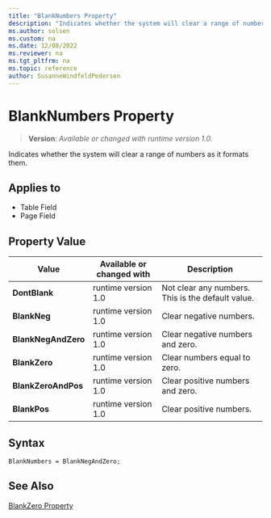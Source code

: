 ```yaml
---
title: "BlankNumbers Property"
description: "Indicates whether the system will clear a range of numbers as it formats them."
ms.author: solsen
ms.custom: na
ms.date: 12/08/2022
ms.reviewer: na
ms.tgt_pltfrm: na
ms.topic: reference
author: SusanneWindfeldPedersen
---
```

[//]: # (START>DO_NOT_EDIT)
[//]: # (IMPORTANT:Do not edit any of the content between here and the END>DO_NOT_EDIT.)
[//]: # (Any modifications should be made in the .xml files in the ModernDev repo.)
# BlankNumbers Property
> **Version**: _Available or changed with runtime version 1.0._

Indicates whether the system will clear a range of numbers as it formats them.

## Applies to
-   Table Field
-   Page Field

## Property Value

|Value|Available or changed with|Description|
|-----------|-----------|---------------------------------------|
|**DontBlank**|runtime version 1.0|Not clear any numbers. This is the default value.|
|**BlankNeg**|runtime version 1.0|Clear negative numbers.|
|**BlankNegAndZero**|runtime version 1.0|Clear negative numbers and zero.|
|**BlankZero**|runtime version 1.0|Clear numbers equal to zero.|
|**BlankZeroAndPos**|runtime version 1.0|Clear positive numbers and zero.|
|**BlankPos**|runtime version 1.0|Clear positive numbers.|

[//]: # (IMPORTANT: END>DO_NOT_EDIT)

## Syntax  
```AL
BlankNumbers = BlankNegAndZero;
```

## See Also  
 [BlankZero Property](devenv-blankzero-property.md)